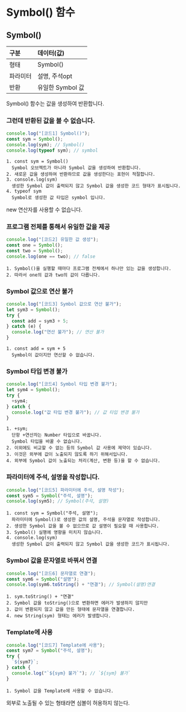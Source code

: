 # Symbol() 함수

## Symbol()

| 구분     | 데이터(값)       |
| :------- | :--------------- |
| 형태     | Symbol()         |
| 파라미터 | 설명, 주석opt    |
| 반환     | 유일한 Symbol 값 |

Symbol() 함수는 값을 생성하여 반환합니다.

### 그런데 반환된 값을 볼 수 없습니다.

```js
console.log("[코드1] Symbol()");
const sym = Symbol();
console.log(sym); // Symbol()
console.log(typeof sym); // symbol
```

    1. const sym = Symbol()
      Symbol 오브젝트가 아니라 Symbol 값을 생성하여 반환합니다.
    2. 새로운 값을 생성하여 반환하므로 값을 생성한다는 표현이 적절합니다.
    3. console.log(sym)
      생성한 Symbol 값이 출력되지 않고 Symbol 값을 생성한 코드 형태가 표시됩니다.
    4. typeof sym
      Symbol로 생성한 값 타입은 symbol 입니다.

new 연산자를 사용할 수 없습니다.

### 프로그램 전체를 통해서 유일한 값을 제공

```js
console.log("[코드2] 유일한 값 생성");
const one = Symbol();
const two = Symbol();
console.log(one == two); // false
```

    1. Symbol()을 실행할 때마다 프로그램 전체에서 하나만 있는 값을 생성합니다.
    2. 따라서 one의 값과 two의 값이 다릅니다.

### Symbol 값으로 연산 불가

```js
console.log("[코드3] Symbol 값으로 연산 불가");
let sym3 = Symbol();
try {
  const add = sym3 + 5;
} catch (e) {
  console.log("연산 불가"); // 연산 불가
}
```

    1. const add = sym + 5
      Symbol이 값이지만 연산할 수 없습니다.

### Symbol 타입 변경 불가

```js
console.log("[코드4] Symbol 타입 변경 불가");
let sym4 = Symbol();
try {
  +sym4;
} catch {
  console.log("값 타입 변경 불가"); // 값 타입 변경 불가
}
```

    1. +sym;
      단항 +연산자는 Number 타입으로 바꿉니다.
      Symbol 타입을 바꿀 수 없습니다.
    2. 이외에도 비교할 수 없는 등의 Symbol 값 사용에 제약이 있습니다.
    3. 이것은 외부에 값이 노출되지 않도록 하기 위해서입니다.
    4. 외부에 Symbol 값이 노출되는 처리(계산, 변환 등)을 할 수 없습니다.

### 파라미터에 주석, 설명을 작성합니다.

```js
console.log("[코드5] 파라미터에 주석, 설명 작성");
const sym5 = Symbol("주석, 설명");
console.log(sym5); // Symbol(주석, 설명)
```

    1. const sym = Symbol("주석, 설명");
      파라미터에 Symbol()로 생성한 값의 설명, 주석을 문자열로 작성합니다.
    2. 생성한 Symbol 값을 볼 수 없으므로 값 설명이 필요할 때 사용합니다.
    3. Symbol() 실행에 영향을 미치지 않습니다.
    4. console.log(sym)
      생성한 Symbol 값이 출력되지 않고 Symbol 값을 생성한 코드가 표시됩니다.

### Symbol 값을 문자열로 바꿔서 연결

```js
console.log("[코드6] 문자열로 연결");
const sym6 = Symbol("설명");
console.log(sym6.toString() + "연결"); // Symbol(설명)연결
```

    1. sym.toString() + "연결"
    2. Symbol 값을 toString()으로 변환하면 에러가 발생하지 않지만
    3. 값이 변환되지 않고 값을 만든 형태에 문자열을 연결합니다.
    4. new String(sym) 형태는 에러가 발생합니다.

### Template에 사용

```js
console.log("[코드7] Template에 사용");
const sym7 = Symbol("주석, 설명");
try {
  `${sym7}`;
} catch {
  console.log("`${sym} 불가`"); // `${sym} 불가`
}
```

    1. Symbol 값을 Template에 사용할 수 없습니다.

외부로 노출될 수 있는 형태라면 심볼이 허용하지 않는다.
